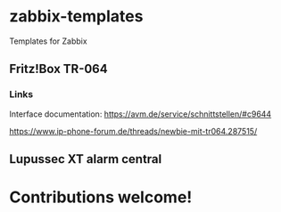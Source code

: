 # zabbix-templates
Templates for Zabbix

## Fritz!Box TR-064

### Links

Interface documentation: https://avm.de/service/schnittstellen/#c9644

https://www.ip-phone-forum.de/threads/newbie-mit-tr064.287515/

## Lupussec XT alarm central


# Contributions welcome!
